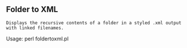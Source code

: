 ## Folder to XML

	Displays the recursive contents of a folder in a styled .xml output with linked filenames.
	
Usage: perl foldertoxml.pl